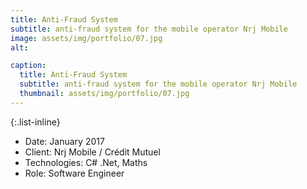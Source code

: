 ```yaml
---
title: Anti-Fraud System
subtitle: anti-fraud system for the mobile operator Nrj Mobile
image: assets/img/portfolio/07.jpg
alt: 

caption:
  title: Anti-Fraud System
  subtitle: anti-fraud system for the mobile operator Nrj Mobile
  thumbnail: assets/img/portfolio/07.jpg
---
```


{:.list-inline}
- Date: January 2017
- Client: Nrj Mobile / Crédit Mutuel
- Technologies: C# .Net, Maths
- Role: Software Engineer

